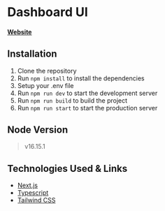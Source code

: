 # Dashboard UI

#### [Website](https://dashboard-ui-x.vercel.app)

## Installation

1. Clone the repository
2. Run `npm install` to install the dependencies
3. Setup your .env file
4. Run `npm run dev` to start the development server
5. Run `npm run build` to build the project
6. Run `npm run start` to start the production server

## Node Version

> v16.15.1

## Technologies Used & Links

- [Next.js](https://nextjs.org/)
- [Typescript](https://www.typescriptlang.org/)
- [Tailwind CSS](https://tailwindcss.com/)

